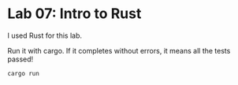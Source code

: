 # Lab 07: Intro to Rust

I used Rust for this lab.

Run it with cargo. If it completes without errors, it means all the tests passed! 
```bash
cargo run
```
